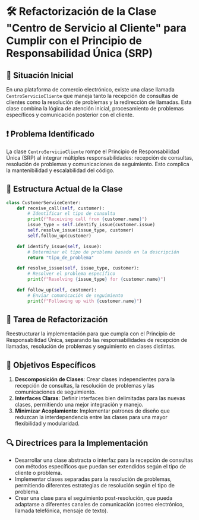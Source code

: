 # 🛠️ Refactorización de la Clase "Centro de Servicio al Cliente" para Cumplir con el Principio de Responsabilidad Única (SRP)

## 📑 Situación Inicial

En una plataforma de comercio electrónico, existe una clase llamada `CentroServicioCliente` que maneja tanto la recepción de consultas de clientes como la resolución de problemas y la redirección de llamadas. Esta clase combina la lógica de atención inicial, procesamiento de problemas específicos y comunicación posterior con el cliente.

## ❗ Problema Identificado

La clase `CentroServicioCliente` rompe el Principio de Responsabilidad Única (SRP) al integrar múltiples responsabilidades: recepción de consultas, resolución de problemas y comunicaciones de seguimiento. Esto complica la mantenibilidad y escalabilidad del código.

## 🧩 Estructura Actual de la Clase

```python
class CustomerServiceCenter:
    def receive_call(self, customer):
        # Identificar el tipo de consulta
        print(f"Receiving call from {customer.name}")
        issue_type = self.identify_issue(customer.issue)
        self.resolve_issue(issue_type, customer)
        self.follow_up(customer)

    def identify_issue(self, issue):
        # Determinar el tipo de problema basado en la descripción
        return "tipo_de_problema"

    def resolve_issue(self, issue_type, customer):
        # Resolver el problema específico
        print(f"Resolving {issue_type} for {customer.name}")

    def follow_up(self, customer):
        # Enviar comunicación de seguimiento
        print(f"Following up with {customer.name}")
```

## 🎯 Tarea de Refactorización

Reestructurar la implementación para que cumpla con el Principio de Responsabilidad Única, separando las responsabilidades de recepción de llamadas, resolución de problemas y seguimiento en clases distintas.

## 📝 Objetivos Específicos

1. **Descomposición de Clases**: Crear clases independientes para la recepción de consultas, la resolución de problemas y las comunicaciones de seguimiento.
2. **Interfaces Claras**: Definir interfaces bien delimitadas para las nuevas clases, permitiendo una mejor integración y manejo.
3. **Minimizar Acoplamiento**: Implementar patrones de diseño que reduzcan la interdependencia entre las clases para una mayor flexibilidad y modularidad.

## 🔍 Directrices para la Implementación

- Desarrollar una clase abstracta o interfaz para la recepción de consultas con métodos específicos que puedan ser extendidos según el tipo de cliente o problema.
- Implementar clases separadas para la resolución de problemas, permitiendo diferentes estrategias de resolución según el tipo de problema.
- Crear una clase para el seguimiento post-resolución, que pueda adaptarse a diferentes canales de comunicación (correo electrónico, llamada telefónica, mensaje de texto).
